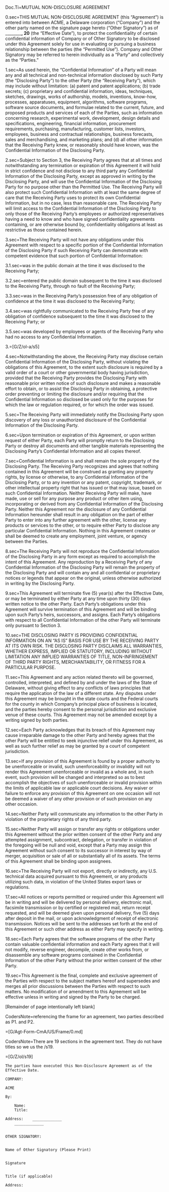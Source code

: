 Doc.Ti=MUTUAL NON-DISCLOSURE AGREEMENT

0.sec=THIS MUTUAL NON-DISCLOSURE AGREEMENT (this “Agreement”) is entered into between ACME, a Delaware corporation (“Company”) and the other party named on the signature page hereto (“Other Signatory”) as of __________, 20__ (the “Effective Date”), to protect the confidentiality of certain confidential information of Company or of Other Signatory to be disclosed under this Agreement solely for use in evaluating or pursuing a business relationship between the parties (the “Permitted Use”). Company and Other Signatory may be referred to herein individually as a “Party” and collectively as the “Parties.”

1.sec=As used herein, the “Confidential Information” of a Party will mean any and all technical and non-technical information disclosed by such Party (the “Disclosing Party”) to the other Party (the “Receiving Party”), which may include without limitation: (a) patent and patent applications; (b) trade secrets; (c) proprietary and confidential information, ideas, techniques, sketches, drawings, works of authorship, models, inventions, know-how, processes, apparatuses, equipment, algorithms, software programs, software source documents, and formulae related to the current, future, and proposed products and services of each of the Parties, such as information concerning research, experimental work, development, design details and specifications, engineering, financial information, procurement requirements, purchasing, manufacturing, customer lists, investors, employees, business and contractual relationships, business forecasts, sales and merchandising, and marketing plans; and (d) all other information that the Receiving Party knew, or reasonably should have known, was the Confidential Information of the Disclosing Party.

2.sec=Subject to Section 3, the Receiving Party agrees that at all times and notwithstanding any termination or expiration of this Agreement it will hold in strict confidence and not disclose to any third party any Confidential Information of the Disclosing Party, except as approved in writing by the Disclosing Party, and will use the Confidential Information of the Disclosing Party for no purpose other than the Permitted Use. The Receiving Party will also protect such Confidential Information with at least the same degree of care that the Receiving Party uses to protect its own Confidential Information, but in no case, less than reasonable care. The Receiving Party will limit access to the Confidential Information of the Disclosing Party to only those of the Receiving Party’s employees or authorized representatives having a need to know and who have signed confidentiality agreements containing, or are otherwise bound by, confidentiality obligations at least as restrictive as those contained herein.

3.sec=The Receiving Party will not have any obligations under this Agreement with respect to a specific portion of the Confidential Information of the Disclosing Party if such Receiving Party can demonstrate with competent evidence that such portion of Confidential Information:

3.1.sec=was in the public domain at the time it was disclosed to the Receiving Party;

3.2.sec=entered the public domain subsequent to the time it was disclosed to the Receiving Party, through no fault of the Receiving Party;

3.3.sec=was in the Receiving Party’s possession free of any obligation of confidence at the time it was disclosed to the Receiving Party;

3.4.sec=was rightfully communicated to the Receiving Party free of any obligation of confidence subsequent to the time it was disclosed to the Receiving Party; or

3.5.sec=was developed by employees or agents of the Receiving Party who had no access to any Confidential Information.

3.=[G/Z/ol-a/s5]

4.sec=Notwithstanding the above, the Receiving Party may disclose certain Confidential Information of the Disclosing Party, without violating the obligations of this Agreement, to the extent such disclosure is required by a valid order of a court or other governmental body having jurisdiction, provided that the Receiving Party provides the Disclosing Party with reasonable prior written notice of such disclosure and makes a reasonable effort to obtain, or to assist the Disclosing Party in obtaining, a protective order preventing or limiting the disclosure and/or requiring that the Confidential Information so disclosed be used only for the purposes for which the law or regulation required, or for which the order was issued.

5.sec=The Receiving Party will immediately notify the Disclosing Party upon discovery of any loss or unauthorized disclosure of the Confidential Information of the Disclosing Party.

6.sec=Upon termination or expiration of this Agreement, or upon written request of either Party, each Party will promptly return to the Disclosing Party or destroy all documents and other tangible materials representing the Disclosing Party’s Confidential Information and all copies thereof.

7.sec=Confidential Information is and shall remain the sole property of the Disclosing Party. The Receiving Party recognizes and agrees that nothing contained in this Agreement will be construed as granting any property rights, by license or otherwise, to any Confidential Information of the Disclosing Party, or to any invention or any patent, copyright, trademark, or other intellectual property right that has issued or that may issue, based on such Confidential Information. Neither Receiving Party will make, have made, use or sell for any purpose any product or other item using, incorporating or derived from any Confidential Information of the Disclosing Party. Neither this Agreement nor the disclosure of any Confidential Information hereunder shall result in any obligation on the part of either Party to enter into any further agreement with the other, license any products or services to the other, or to require either Party to disclose any particular Confidential Information. Nothing in this Agreement creates or shall be deemed to create any employment, joint venture, or agency between the Parties.

8.sec=The Receiving Party will not reproduce the Confidential Information of the Disclosing Party in any form except as required to accomplish the intent of this Agreement. Any reproduction by a Receiving Party of any Confidential Information of the Disclosing Party will remain the property of the Disclosing Party and will contain any and all confidential or proprietary notices or legends that appear on the original, unless otherwise authorized in writing by the Disclosing Party.

9.sec=This Agreement will terminate five (5) year(s) after the Effective Date, or may be terminated by either Party at any time upon thirty (30) days written notice to the other Party. Each Party’s obligations under this Agreement will survive termination of this Agreement and will be binding upon such Party’s heirs, successors, and assigns.  Each Party’s obligations with respect to all Confidential Information of the other Party will terminate only pursuant to Section 3.

10.sec=THE DISCLOSING PARTY IS PROVIDING CONFIDENTIAL INFORMATION ON AN “AS IS” BASIS FOR USE BY THE RECEIVING PARTY AT ITS OWN RISK. THE DISCLOSING PARTY DISCLAIMS ALL WARRANTIES, WHETHER EXPRESS, IMPLIED OR STATUTORY, INCLUDING WITHOUT LIMITATION ANY IMPLIED WARRANTIES OF TITLE, NON-INFRINGEMENT OF THIRD PARTY RIGHTS, MERCHANTABILITY, OR FITNESS FOR A PARTICULAR PURPOSE.

11.sec=This Agreement and any action related thereto will be governed, controlled, interpreted, and defined by and under the laws of the State of Delaware, without giving effect to any conflicts of laws principles that require the application of the law of a different state. Any disputes under this Agreement may be brought in the state courts and the Federal courts for the county in which Company’s principal place of business is located, and the parties hereby consent to the personal jurisdiction and exclusive venue of these courts. This Agreement may not be amended except by a writing signed by both parties.

12.sec=Each Party acknowledges that its breach of this Agreement may cause irreparable damage to the other Party and hereby agrees that the other Party will be entitled to seek injunctive relief under this Agreement, as well as such further relief as may be granted by a court of competent jurisdiction.

13.sec=If any provision of this Agreement is found by a proper authority to be unenforceable or invalid, such unenforceability or invalidity will not render this Agreement unenforceable or invalid as a whole and, in such event, such provision will be changed and interpreted so as to best accomplish the objectives of such unenforceable or invalid provision within the limits of applicable law or applicable court decisions. Any waiver or failure to enforce any provision of this Agreement on one occasion will not be deemed a waiver of any other provision or of such provision on any other occasion.

14.sec=Neither Party will communicate any information to the other Party in violation of the proprietary rights of any third party.

15.sec=Neither Party will assign or transfer any rights or obligations under this Agreement without the prior written consent of the other Party and any attempted assignment, subcontract, delegation, or transfer in violation of the foregoing will be null and void, except that a Party may assign this Agreement without such consent to its successor in interest by way of merger, acquisition or sale of all or substantially all of its assets. The terms of this Agreement shall be binding upon assignees.

16.sec=The Receiving Party will not export, directly or indirectly, any U.S. technical data acquired pursuant to this Agreement, or any products utilizing such data, in violation of the United States export laws or regulations.

17.sec=All notices or reports permitted or required under this Agreement will be in writing and will be delivered by personal delivery, electronic mail, facsimile transmission or by certified or registered mail, return receipt requested, and will be deemed given upon personal delivery, five (5) days after deposit in the mail, or upon acknowledgment of receipt of electronic transmission. Notices will be sent to the addresses set forth at the end of this Agreement or such other address as either Party may specify in writing.

18.sec=Each Party agrees that the software programs of the other Party contain valuable confidential information and each Party agrees that it will not modify, reverse engineer, decompile, create other works from, or disassemble any software programs contained in the Confidential Information of the other Party without the prior written consent of the other Party.

19.sec=This Agreement is the final, complete and exclusive agreement of the Parties with respect to the subject matters hereof and supersedes and merges all prior discussions between the Parties with respect to such matters. No modification of or amendment to this Agreement will be effective unless in writing and signed by the Party to be charged.

[Remainder of page intentionally left blank]

CodersNote=referencing the frame for an agreement, two parties described as P1. and P2. 

=[G/Agt-Form-CmA/US/Frame/0.md] 

CodersNote=There are 19 sections in the agreement text.  They do not have titles so we us the /s19.  

=[G/Z/ol/s19]

	The parties have executed this Non-Disclosure Agreement as of the Effective Date.

	COMPANY:
	
	ACME
	
	By:	
		
		Name:	
		Title:	
	
	Address:	_____________
		_____________
		

	OTHER SIGNATORY:
	
	
	Name of Other Signatory (Please Print)
	
	
	Signature
	
	
	Title (if applicable)
	
	Address:	
		
		

